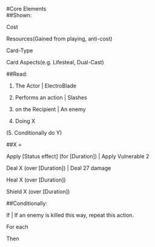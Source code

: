 #Core Elements
<br>
##Shown:

Cost

Resources(Gained from playing, anti-cost)

Card-Type

Card Aspects(e.g. Lifesteal, Dual-Cast)


##Read:

1. The Actor | ElectroBlade

2. Performs an action | Slashes  

3. on the Recipient | An enemy

4. Doing X

(5. Conditionally do Y) 

##X = 

Apply [Status effect] (for [Duration]) | Apply Vulnerable 2

Deal X (over [Duration]) | Deal 27 damage

Heal X (over [Duration]) 

Shield X (over [Duration])




##Conditionally:

If | If an enemy is killed this way, repeat this action. 

For each 

Then